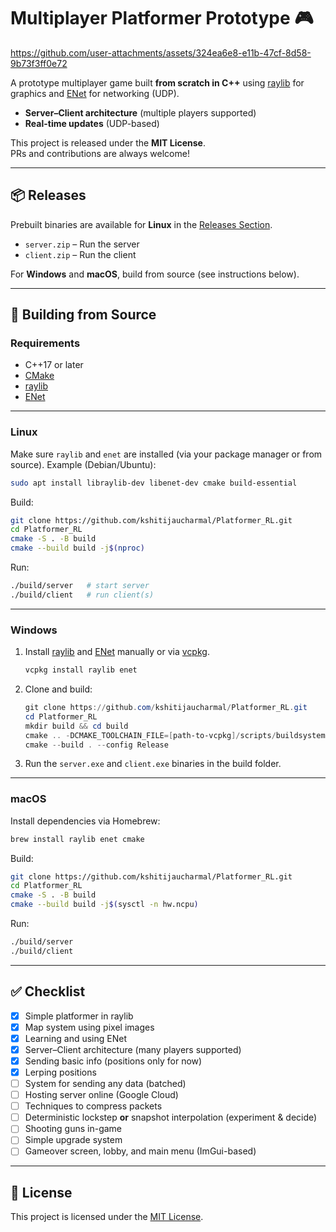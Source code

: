 # Multiplayer Platformer Prototype 🎮


https://github.com/user-attachments/assets/324ea6e8-e11b-47cf-8d58-9b73f3ff0e72


A prototype multiplayer game built **from scratch in C++** using [raylib](https://www.raylib.com/) for graphics and [ENet](https://github.com/lsalzman/enet) for networking (UDP).  

- **Server–Client architecture** (multiple players supported)  
- **Real-time updates** (UDP-based)

This project is released under the **MIT License**.  
PRs and contributions are always welcome!

---

## 📦 Releases

Prebuilt binaries are available for **Linux** in the [Releases Section](../../releases).  
- `server.zip` – Run the server  
- `client.zip` – Run the client  

For **Windows** and **macOS**, build from source (see instructions below).  

---

## 🔨 Building from Source

### Requirements
- C++17 or later  
- [CMake](https://cmake.org/)  
- [raylib](https://www.raylib.com/)  
- [ENet](https://github.com/lsalzman/enet)  

---

### Linux
Make sure `raylib` and `enet` are installed (via your package manager or from source). Example (Debian/Ubuntu):
```bash
sudo apt install libraylib-dev libenet-dev cmake build-essential
````

Build:

```bash
git clone https://github.com/kshitijaucharmal/Platformer_RL.git
cd Platformer_RL
cmake -S . -B build
cmake --build build -j$(nproc)
```

Run:

```bash
./build/server   # start server
./build/client   # run client(s)
```

---

### Windows

1. Install [raylib](https://www.raylib.com/) and [ENet](https://github.com/lsalzman/enet) manually or via [vcpkg](https://github.com/microsoft/vcpkg).

   ```powershell
   vcpkg install raylib enet
   ```
2. Clone and build:

   ```powershell
   git clone https://github.com/kshitijaucharmal/Platformer_RL.git
   cd Platformer_RL
   mkdir build && cd build
   cmake .. -DCMAKE_TOOLCHAIN_FILE=[path-to-vcpkg]/scripts/buildsystems/vcpkg.cmake
   cmake --build . --config Release
   ```
3. Run the `server.exe` and `client.exe` binaries in the build folder.

---

### macOS

Install dependencies via Homebrew:

```bash
brew install raylib enet cmake
```

Build:

```bash
git clone https://github.com/kshitijaucharmal/Platformer_RL.git
cd Platformer_RL
cmake -S . -B build
cmake --build build -j$(sysctl -n hw.ncpu)
```

Run:

```bash
./build/server
./build/client
```

---

## ✅ Checklist

* [x] Simple platformer in raylib
* [x] Map system using pixel images
* [x] Learning and using ENet
* [x] Server–Client architecture (many players supported)
* [x] Sending basic info (positions only for now)
* [x] Lerping positions
* [ ] System for sending any data (batched)
* [ ] Hosting server online (Google Cloud)
* [ ] Techniques to compress packets
* [ ] Deterministic lockstep **or** snapshot interpolation (experiment & decide)
* [ ] Shooting guns in-game
* [ ] Simple upgrade system
* [ ] Gameover screen, lobby, and main menu (ImGui-based)

---

## 📜 License

This project is licensed under the [MIT License](LICENSE).
